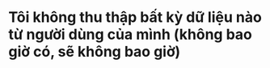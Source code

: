 #  Tôi không thu thập bất kỳ dữ liệu nào từ người dùng của mình (không bao giờ có, sẽ không bao giờ)
